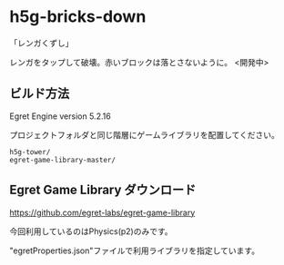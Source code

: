 # h5g-bricks-down

「レンガくずし」

レンガをタップして破壊。赤いブロックは落とさないように。
<開発中>

## ビルド方法

Egret Engine version 5.2.16

プロジェクトフォルダと同じ階層にゲームライブラリを配置してください。

```
h5g-tower/
egret-game-library-master/
```

## Egret Game Library ダウンロード
<https://github.com/egret-labs/egret-game-library>

今回利用しているのはPhysics(p2)のみです。

"egretProperties.json"ファイルで利用ライブラリを指定しています。

